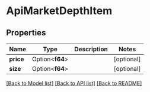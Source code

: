 # ApiMarketDepthItem

## Properties

Name | Type | Description | Notes
------------ | ------------- | ------------- | -------------
**price** | Option<**f64**> |  | [optional]
**size** | Option<**f64**> |  | [optional]

[[Back to Model list]](../README.md#documentation-for-models) [[Back to API list]](../README.md#documentation-for-api-endpoints) [[Back to README]](../README.md)


